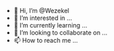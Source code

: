 - 👋 Hi, I’m @Wezekel
- 👀 I’m interested in ...
- 🌱 I’m currently learning ...
- 💞️ I’m looking to collaborate on ...
- 📫 How to reach me ...

<!---
Wezekel/Wezekel is a ✨ special ✨ repository because its `README.md` (this file) appears on your GitHub profile.
You can click the Preview link to take a look at your changes.
